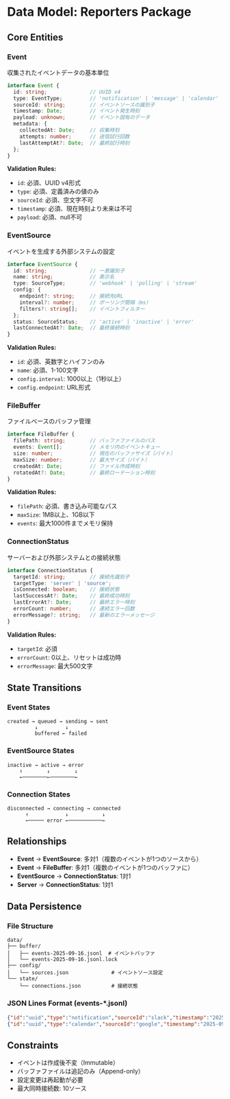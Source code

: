 # Data Model: Reporters Package

## Core Entities

### Event
収集されたイベントデータの基本単位

```typescript
interface Event {
  id: string;              // UUID v4
  type: EventType;         // 'notification' | 'message' | 'calendar' | 'todo' | 'other'
  sourceId: string;        // イベントソースの識別子
  timestamp: Date;         // イベント発生時刻
  payload: unknown;        // イベント固有のデータ
  metadata: {
    collectedAt: Date;     // 収集時刻
    attempts: number;      // 送信試行回数
    lastAttemptAt?: Date;  // 最終試行時刻
  };
}
```

**Validation Rules:**
- `id`: 必須、UUID v4形式
- `type`: 必須、定義済みの値のみ
- `sourceId`: 必須、空文字不可
- `timestamp`: 必須、現在時刻より未来は不可
- `payload`: 必須、null不可

### EventSource
イベントを生成する外部システムの設定

```typescript
interface EventSource {
  id: string;              // 一意識別子
  name: string;            // 表示名
  type: SourceType;        // 'webhook' | 'polling' | 'stream'
  config: {
    endpoint?: string;     // 接続先URL
    interval?: number;     // ポーリング間隔（ms）
    filters?: string[];    // イベントフィルター
  };
  status: SourceStatus;    // 'active' | 'inactive' | 'error'
  lastConnectedAt?: Date;  // 最終接続時刻
}
```

**Validation Rules:**
- `id`: 必須、英数字とハイフンのみ
- `name`: 必須、1-100文字
- `config.interval`: 1000以上（1秒以上）
- `config.endpoint`: URL形式

### FileBuffer
ファイルベースのバッファ管理

```typescript
interface FileBuffer {
  filePath: string;        // バッファファイルのパス
  events: Event[];         // メモリ内のイベントキュー
  size: number;            // 現在のバッファサイズ（バイト）
  maxSize: number;         // 最大サイズ（バイト）
  createdAt: Date;         // ファイル作成時刻
  rotatedAt?: Date;        // 最終ローテーション時刻
}
```

**Validation Rules:**
- `filePath`: 必須、書き込み可能なパス
- `maxSize`: 1MB以上、1GB以下
- `events`: 最大1000件までメモリ保持

### ConnectionStatus
サーバーおよび外部システムとの接続状態

```typescript
interface ConnectionStatus {
  targetId: string;        // 接続先識別子
  targetType: 'server' | 'source';
  isConnected: boolean;    // 接続状態
  lastSuccessAt?: Date;    // 最終成功時刻
  lastErrorAt?: Date;      // 最終エラー時刻
  errorCount: number;      // 連続エラー回数
  errorMessage?: string;   // 最新のエラーメッセージ
}
```

**Validation Rules:**
- `targetId`: 必須
- `errorCount`: 0以上、リセットは成功時
- `errorMessage`: 最大500文字

## State Transitions

### Event States
```
created → queued → sending → sent
         ↓         ↓
         buffered ← failed
```

### EventSource States
```
inactive → active → error
    ↑        ↓        ↓
    ←────────←────────←
```

### Connection States
```
disconnected → connecting → connected
      ↑            ↓           ↓
      ←───── error ←───────────←
```

## Relationships

- **Event** → **EventSource**: 多対1（複数のイベントが1つのソースから）
- **Event** → **FileBuffer**: 多対1（複数のイベントが1つのバッファに）
- **EventSource** → **ConnectionStatus**: 1対1
- **Server** → **ConnectionStatus**: 1対1

## Data Persistence

### File Structure
```
data/
├── buffer/
│   ├── events-2025-09-16.jsonl  # イベントバッファ
│   └── events-2025-09-16.jsonl.lock
├── config/
│   └── sources.json              # イベントソース設定
└── state/
    └── connections.json          # 接続状態
```

### JSON Lines Format (events-*.jsonl)
```json
{"id":"uuid","type":"notification","sourceId":"slack","timestamp":"2025-09-16T10:00:00Z","payload":{...}}
{"id":"uuid","type":"calendar","sourceId":"google","timestamp":"2025-09-16T10:01:00Z","payload":{...}}
```

## Constraints

- イベントは作成後不変（Immutable）
- バッファファイルは追記のみ（Append-only）
- 設定変更は再起動が必要
- 最大同時接続数: 10ソース